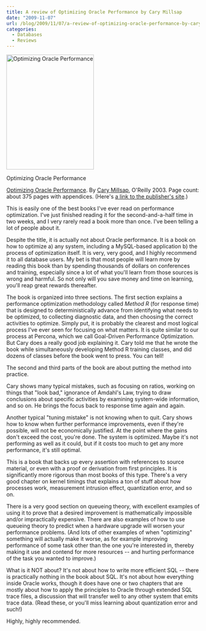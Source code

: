 ```yaml
---
title: A review of Optimizing Oracle Performance by Cary Millsap
date: "2009-11-07"
url: /blog/2009/11/07/a-review-of-optimizing-oracle-performance-by-cary-millsap/
categories:
  - Databases
  - Reviews
---
```

<div id="attachment_1416" class="wp-caption alignleft" style="width: 238px">
  <a href="http://www.amazon.com/Optimizing-Oracle-Performance-Cary-Millsap/dp/059600527X?tag=xaprb-20"><img src="/media/2009/11/optimizing_oracle_performance-228x300.jpg" alt="Optimizing Oracle Performance" title="Optimizing Oracle Performance" width="228" height="300" class="size-medium wp-image-1416" /></a><p class="wp-caption-text">
    Optimizing Oracle Performance
  </p>
</div>

[Optimizing Oracle Performance][1]. By [Cary Millsap][2], O'Reilly 2003. Page count: about 375 pages with appendices. (Here's [a link to the publisher's site][3].)

This is easily one of the best books I've ever read on performance optimization. I've just finished reading it for the second-and-a-half time in two weeks, and I very rarely read a book more than once. I've been telling a lot of people about it.

Despite the title, it is actually not about Oracle performance. It is a book on how to optimize a) any system, including a MySQL-based application b) the process of optimization itself. It is very, very good, and I highly recommend it to all database users. My bet is that most people will learn more by reading this book than by spending thousands of dollars on conferences and training, especially since a lot of what you'll learn from those sources is wrong and harmful. So not only will you save money and time on learning, you'll reap great rewards thereafter.

The book is organized into three sections. The first section explains a performance optimization methodology called *Method R* (for response time) that is designed to deterministically advance from identifying what needs to be optimized, to collecting diagnostic data, and then choosing the correct activities to optimize. Simply put, it is probably the clearest and most logical process I've ever seen for focusing on what matters. It is quite similar to our process at Percona, which we call Goal-Driven Performance Optimization. But Cary does a really good job explaining it. Cary told me that he wrote the book while simultaneously developing Method R training classes, and did dozens of classes before the book went to press. You can tell!

The second and third parts of the book are about putting the method into practice.

Cary shows many typical mistakes, such as focusing on ratios, working on things that "look bad," ignorance of Amdahl's Law, trying to draw conclusions about specific activities by examining system-wide information, and so on. He brings the focus back to response time again and again.

Another typical "tuning mistake" is not knowing when to quit. Cary shows how to know when further performance improvements, even if they're possible, will not be economically justified. At the point where the gains don't exceed the cost, you're done. The system is optimized. Maybe it's not performing as well as it could, but if it costs too much to get any more performance, it's still optimal.

This is a book that backs up every assertion with references to source material, or even with a proof or derivation from first principles. It is significantly more rigorous than most books of this type. There's a very good chapter on kernel timings that explains a ton of stuff about how processes work, measurement intrusion effect, quantization error, and so on.

There is a very good section on queueing theory, with excellent examples of using it to prove that a desired improvement is mathematically impossible and/or impractically expensive. There are also examples of how to use queueing theory to predict when a hardware upgrade will worsen your performance problems. (And lots of other examples of when "optimizing" something will actually make it worse, as for example improving performance of some task other than the one you're interested in, thereby making it use and contend for more resources -- and hurting performance of the task you wanted to improve.)

What is it NOT about? It's not about how to write more efficient SQL -- there is practically nothing in the book about SQL. It's not about how everything inside Oracle works, though it does have one or two chapters that are mostly about how to apply the principles to Oracle through extended SQL trace files, a discussion that will transfer well to any other system that emits trace data. (Read these, or you'll miss learning about quantization error and such!)

Highly, highly recommended.

 [1]: http://www.amazon.com/Optimizing-Oracle-Performance-Cary-Millsap/dp/059600527X?tag=xaprb-20
 [2]: http://www.method-r.com/
 [3]: http://oreilly.com/catalog/9780596005276

